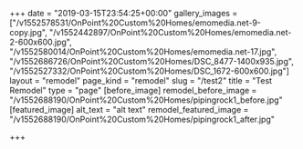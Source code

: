 +++
date = "2019-03-15T23:54:25+00:00"
gallery_images = ["/v1552578531/OnPoint%20Custom%20Homes/emomedia.net-9-copy.jpg", "/v1552442897/OnPoint%20Custom%20Homes/emomedia.net-2-600x600.jpg", "/v1552580014/OnPoint%20Custom%20Homes/emomedia.net-17.jpg", "/v1552686726/OnPoint%20Custom%20Homes/DSC_8477-1400x935.jpg", "/v1552527332/OnPoint%20Custom%20Homes/DSC_1672-600x600.jpg"]
layout = "remodel"
page_kind = "remodel"
slug = "/test2"
title = "Test Remodel"
type = "page"
[before_image]
remodel_before_image = "/v1552688190/OnPoint%20Custom%20Homes/pipingrock1_before.jpg"
[featured_image]
alt_text = "alt text"
remodel_featured_image = "/v1552688190/OnPoint%20Custom%20Homes/pipingrock1_after.jpg"

+++
